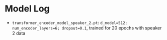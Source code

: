 # Model Log

- `transformer_encoder_model_speaker_2.pt`: `d_model=512; num_encoder_layers=6; dropout=0.1`, trained for 20 epochs with speaker 2 data